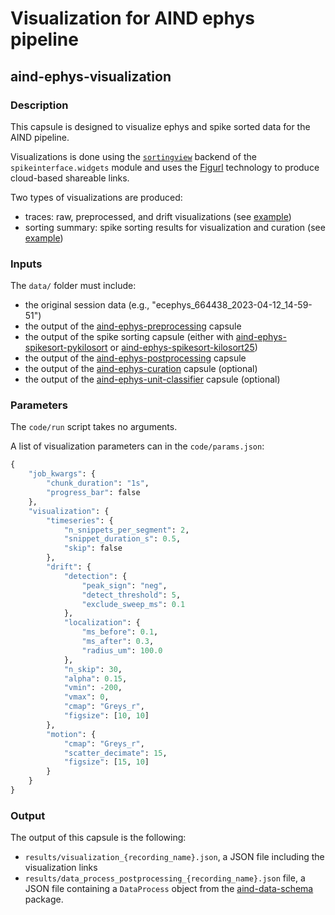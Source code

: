 # Visualization for AIND ephys pipeline
## aind-ephys-visualization


### Description

This capsule is designed to visualize ephys and spike sorted data for the AIND pipeline.

Visualizations is done using the [`sortingview`](https://spikeinterface.readthedocs.io/en/latest/modules/widgets.html#id6) backend of the `spikeinterface.widgets` module and uses the [Figurl](https://github.com/flatironinstitute/figurl) technology to produce cloud-based shareable links.

Two types of visualizations are produced:

- traces: raw, preprocessed, and drift visualizations (see [example](https://figurl.org/f?v=gs://figurl/spikesortingview-10&d=sha1://6e48d90de686e4b1422a080b6398ae6f04b8bc30&label=ecephys_664438_2023-04-12_14-59-51%20-%20experiment1_Record%20Node%20101%23Neuropix-PXI-100.probeB-AP_recording1&zone=aind))
- sorting summary: spike sorting results for visualization and curation (see [example](https://figurl.org/f?v=gs://figurl/spikesortingview-10&d=sha1://6b6e5da67a3753601b94ac23cbf2d2d31141b9e3&s={%22sortingCuration%22:%22gh://AllenNeuralDynamics/ephys-sorting-manual-curation/main/ecephys_664438_2023-04-12_14-59-51/experiment1_Record%20Node%20101%23Neuropix-PXI-100.probeB-AP_recording1/kilosort2_5/curation.json%22}&label=ecephys_664438_2023-04-12_14-59-51%20-%20experiment1_Record%20Node%20101%23Neuropix-PXI-100.probeB-AP_recording1%20-%20kilosort2_5%20-%20Sorting%20Summary&zone=aind))


### Inputs

The `data/` folder must include:

- the original session data (e.g., "ecephys_664438_2023-04-12_14-59-51")
- the output of the [aind-ephys-preprocessing](https://github.com/AllenNeuralDynamics/aind-ephys-preprocessing) capsule
- the output of the spike sorting capsule (either with [aind-ephys-spikesort-pykilosort](https://github.com/AllenNeuralDynamics/aind-ephys-spikesort-pykilosort) or [aind-ephys-spikesort-kilosort25](https://github.com/AllenNeuralDynamics/aind-ephys-spikesort-kilosort25))
- the output of the [aind-ephys-postprocessing](https://github.com/AllenNeuralDynamics/aind-ephys-postprocessing) capsule
- the output of the [aind-ephys-curation](https://github.com/AllenNeuralDynamics/aind-ephys-curation) capsule (optional)
- the output of the [aind-ephys-unit-classifier](https://github.com/AllenNeuralDynamics/aind-ephys-unit-classifier) capsule (optional)

### Parameters

The `code/run` script takes no arguments.

A list of visualization parameters can in the `code/params.json`:

```python
{
    "job_kwargs": {
        "chunk_duration": "1s",
        "progress_bar": false
    },
    "visualization": {
        "timeseries": {
            "n_snippets_per_segment": 2,
            "snippet_duration_s": 0.5,
            "skip": false
        },
        "drift": {
            "detection": {
                "peak_sign": "neg", 
                "detect_threshold": 5, 
                "exclude_sweep_ms": 0.1
            },
            "localization": {
                "ms_before": 0.1, 
                "ms_after": 0.3, 
                "radius_um": 100.0
            },
            "n_skip": 30,
            "alpha": 0.15,
            "vmin": -200,
            "vmax": 0,
            "cmap": "Greys_r",
            "figsize": [10, 10]
        },
        "motion": {
            "cmap": "Greys_r", 
            "scatter_decimate": 15, 
            "figsize": [15, 10]
        }
    }
}
```

### Output

The output of this capsule is the following:

- `results/visualization_{recording_name}.json`, a JSON file including the visualization links
- `results/data_process_postprocessing_{recording_name}.json` file, a JSON file containing a `DataProcess` object from the [aind-data-schema](https://aind-data-schema.readthedocs.io/en/stable/) package.

